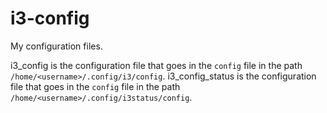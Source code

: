 # i3-config
My configuration files.

i3_config is the configuration file that goes in the `config` file in the path `/home/<username>/.config/i3/config`.
i3_config_status is the configuration file that goes in the `config` file in the path `/home/<username>/.config/i3status/config`.
